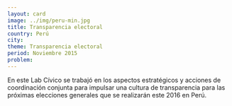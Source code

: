 ```yaml
---
layout: card
image: ../img/peru-min.jpg
title: Transparencia electoral
country: Perú
city:
theme: Transparencia electoral
period: Noviembre 2015
problem:
---
```


En este Lab Cívico se trabajó en los aspectos estratégicos y acciones de coordinación conjunta para impulsar una cultura de transparencia para las próximas elecciones generales que se realizarán este 2016 en Perú.
